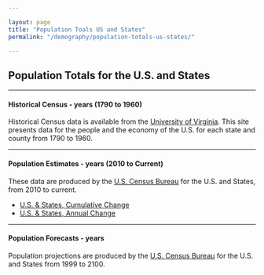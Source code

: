 ```yaml
---

layout: page
title: "Population Toals US and States"
permalink: "/demography/population-totals-us-states/"

---
```


## Population Totals for the U.S. and States

- - -

#### Historical Census - years (1790 to 1960)

Historical Census data is available from the [University of Virginia](http://mapserver.lib.virginia.edu/). This site presents data for the people and the economy of the U.S. for each state and county from 1790 to 1960. 

- - -

#### Population Estimates - years (2010 to Current)

These data are produced by the [U.S. Census Bureau](http://www.census.gov/popest/estimates.html) for the U.S. and States, from 2010 to current.

- [U.S. & States, Cumulative Change](https://drive.google.com/open?id=0B-vz6H4k4SEScGxqdHByeU9Gejg&authuser=0)
- [U.S. & States, Annual Change](https://drive.google.com/open?id=0B-vz6H4k4SESREVNTlp0a1NURDA&authuser=0)

- - -

#### Population Forecasts - years

Population projections are produced by the [U.S. Census Bureau](http://www.census.gov/popest/estimates.html) for the U.S. and States from 1999 to 2100.